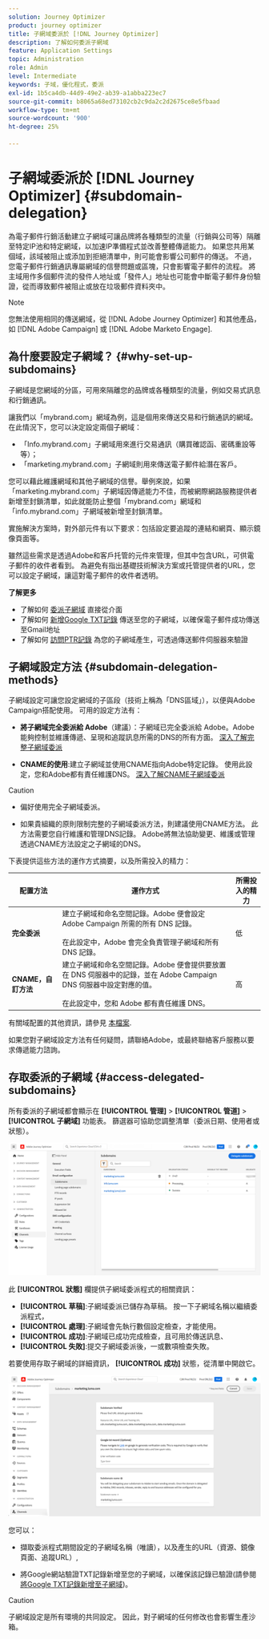 ```yaml
---
solution: Journey Optimizer
product: journey optimizer
title: 子網域委派於 [!DNL Journey Optimizer]
description: 了解如何委派子網域
feature: Application Settings
topic: Administration
role: Admin
level: Intermediate
keywords: 子域，優化程式，委派
exl-id: 1b5ca4db-44d9-49e2-ab39-a1abba223ec7
source-git-commit: b8065a68ed73102cb2c9da2c2d2675ce8e5fbaad
workflow-type: tm+mt
source-wordcount: '900'
ht-degree: 25%

---
```


# 子網域委派於 [!DNL Journey Optimizer] {#subdomain-delegation}

為電子郵件行銷活動建立子網域可讓品牌將各種類型的流量（行銷與公司等）隔離至特定IP池和特定網域，以加速IP準備程式並改善整體傳遞能力。 如果您共用某個域，該域被阻止或添加到拒絕清單中，則可能會影響公司郵件的傳送。 不過，您電子郵件行銷通訊專屬網域的信譽問題或區塊，只會影響電子郵件的流程。 將主域用作多個郵件流的發件人地址或「發件人」地址也可能會中斷電子郵件身份驗證，從而導致郵件被阻止或放在垃圾郵件資料夾中。

>[!NOTE]
>
>您無法使用相同的傳送網域，從 [!DNL Adobe Journey Optimizer] 和其他產品，如 [!DNL Adobe Campaign] 或 [!DNL Adobe Marketo Engage].

## 為什麼要設定子網域？ {#why-set-up-subdomains}

子網域是您網域的分區，可用來隔離您的品牌或各種類型的流量，例如交易式訊息和行銷通訊。

讓我們以「mybrand.com」網域為例，這是個用來傳送交易和行銷通訊的網域。在此情況下，您可以決定設定兩個子網域：

* 「Info.mybrand.com」子網域用來進行交易通訊（購買確認函、密碼重設等等）；
* 「marketing.mybrand.com」子網域則用來傳送電子郵件給潛在客戶。

您可以藉此維護網域和其他子網域的信譽。舉例來說，如果「marketing.mybrand.com」子網域因傳遞能力不佳，而被網際網路服務提供者新增至封鎖清單，如此就能防止整個「mybrand.com」網域和「info.mybrand.com」子網域被新增至封鎖清單。

實施解決方案時，對外部元件有以下要求：包括設定要追蹤的連結和網頁、顯示鏡像頁面等。

雖然這些需求是透過Adobe和客戶托管的元件來管理，但其中包含URL，可供電子郵件的收件者看到。 為避免有指出基礎技術解決方案或托管提供者的URL，您可以設定子網域，讓這對電子郵件的收件者透明。

**了解更多**

* 了解如何 [委派子網域](delegate-subdomain.md) 直接從介面
* 了解如何 [新增Google TXT記錄](google-txt.md) 傳送至您的子網域，以確保電子郵件成功傳送至Gmail地址
* 了解如何 [訪問PTR記錄](ptr-records.md) 為您的子網域產生，可透過傳送郵件伺服器來驗證

## 子網域設定方法 {#subdomain-delegation-methods}

子網域設定可讓您設定網域的子區段（技術上稱為「DNS區域」），以便與Adobe Campaign搭配使用。 可用的設定方法有：

* **將子網域完全委派給 Adobe**（建議）：子網域已完全委派給 Adobe。Adobe能夠控制並維護傳遞、呈現和追蹤訊息所需的DNS的所有方面。 [深入了解完整子網域委派](delegate-subdomain.md#full-subdomain-delegation)

* **CNAME的使用**:建立子網域並使用CNAME指向Adobe特定記錄。 使用此設定，您和Adobe都有責任維護DNS。 [深入了解CNAME子網域委派](delegate-subdomain.md#cname-subdomain-delegation)

>[!CAUTION]
>
>* 偏好使用完全子網域委派。
>
>* 如果貴組織的原則限制完整的子網域委派方法，則建議使用CNAME方法。 此方法需要您自行維護和管理DNS記錄。 Adobe將無法協助變更、維護或管理透過CNAME方法設定之子網域的DNS。


下表提供這些方法的運作方式摘要，以及所需投入的精力：

| 配置方法 | 運作方式 | 所需投入的精力 |
|---|---|---|
| **完全委派** | 建立子網域和命名空間記錄。Adobe 便會設定 Adobe Campaign 所需的所有 DNS 記錄。<br/><br/>在此設定中，Adobe 會完全負責管理子網域和所有 DNS 記錄。 | 低 |
| **CNAME，自訂方法** | 建立子網域和命名空間記錄。Adobe 便會提供要放置在 DNS 伺服器中的記錄，並在 Adobe Campaign DNS 伺服器中設定對應的值。<br/><br/>在此設定中，您和 Adobe 都有責任維護 DNS。 | 高 |

有關域配置的其他資訊，請參見 [本檔案](https://experienceleague.adobe.com/docs/deliverability-learn/deliverability-best-practice-guide/additional-resources/product-specific-resources/campaign/ac-domain-name-setup.html).

如果您對子網域設定方法有任何疑問，請聯絡Adobe，或最終聯絡客戶服務以要求傳遞能力諮詢。

## 存取委派的子網域 {#access-delegated-subdomains}

所有委派的子網域都會顯示在 **[!UICONTROL 管理]** > **[!UICONTROL 管道]** > **[!UICONTROL 子網域]** 功能表。 篩選器可協助您調整清單（委派日期、使用者或狀態）。

![](assets/subdomain-list.png)

此 **[!UICONTROL 狀態]** 欄提供子網域委派程式的相關資訊：

* **[!UICONTROL 草稿]**:子網域委派已儲存為草稿。 按一下子網域名稱以繼續委派程式，
* **[!UICONTROL 處理]**:子網域會先執行數個設定檢查，才能使用。
* **[!UICONTROL 成功]**:子網域已成功完成檢查，且可用於傳送訊息、
* **[!UICONTROL 失敗]**:提交子網域委派後，一或數項檢查失敗。

若要使用存取子網域的詳細資訊， **[!UICONTROL 成功]** 狀態，從清單中開啟它。

![](assets/subdomain-delegated.png)

您可以：

* 擷取委派程式期間設定的子網域名稱（唯讀），以及產生的URL（資源、鏡像頁面、追蹤URL）,

* 將Google網站驗證TXT記錄新增至您的子網域，以確保該記錄已驗證(請參閱 [將Google TXT記錄新增至子網域](google-txt.md))。


>[!CAUTION]
>
>子網域設定是所有環境的共同設定。 因此，對子網域的任何修改也會影響生產沙箱。
